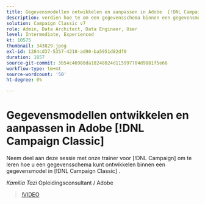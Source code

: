 ```yaml
---
title: Gegevensmodellen ontwikkelen en aanpassen in Adobe  [!DNL Campaign Classic]
description: verdien hoe te om een gegevensschema binnen een gegevensmodel binnen te ontwikkelen  [!DNL Campaign Classic]
solution: Campaign Classic v7
role: Admin, Data Architect, Data Engineer, User
level: Intermediate, Experienced
kt: 10575
thumbnail: 343829.jpeg
exl-id: 1284cd37-5357-4210-ad90-ba5951d82df0
duration: 1857
source-git-commit: 3b54c46988da18248024d115997704d9881f5e68
workflow-type: tm+mt
source-wordcount: '50'
ht-degree: 0%

---
```


# Gegevensmodellen ontwikkelen en aanpassen in Adobe [!DNL Campaign Classic]

Neem deel aan deze sessie met onze trainer voor [!DNL Campaign] om te leren hoe u een gegevensschema kunt ontwikkelen binnen een gegevensmodel in [!DNL Campaign Classic] .

*Kamilia Tazi* Opleidingsconsultant / Adobe

>[!VIDEO](https://video.tv.adobe.com/v/343829/?quality=12&learn=on)
